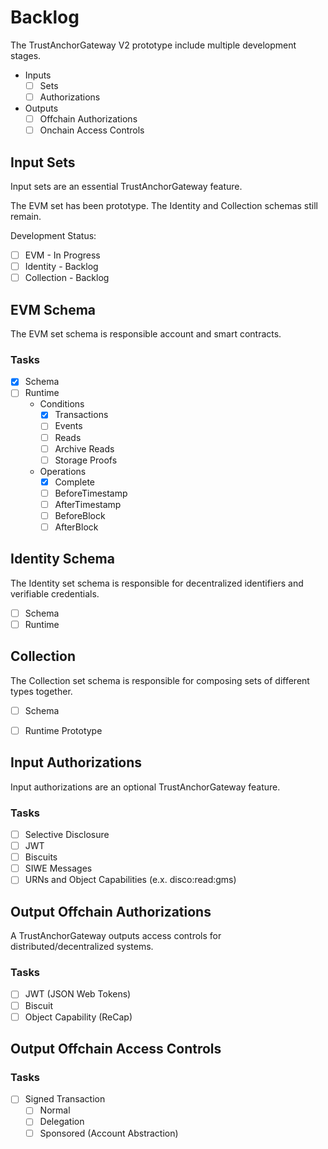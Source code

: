 # Backlog
The TrustAnchorGateway V2 prototype include multiple development stages.

- Inputs
    - [ ] Sets
    - [ ] Authorizations
- Outputs
    - [ ] Offchain Authorizations
    - [ ] Onchain Access Controls

## Input Sets

Input sets are an essential TrustAnchorGateway feature.

The EVM set has been prototype. The Identity and Collection schemas still remain.

Development Status:

- [ ] EVM - In Progress
- [ ] Identity - Backlog
- [ ] Collection - Backlog

## EVM Schema
The EVM set schema is responsible account and smart contracts.

### Tasks
- [x] Schema
- [ ] Runtime
    - Conditions
        - [x] Transactions
        - [ ] Events
        - [ ] Reads
        - [ ] Archive Reads
        - [ ] Storage Proofs
    - Operations
        - [x] Complete
        - [ ] BeforeTimestamp
        - [ ] AfterTimestamp
        - [ ] BeforeBlock
        - [ ] AfterBlock

## Identity Schema
The Identity set schema is responsible for decentralized identifiers and verifiable credentials.

- [ ] Schema
- [ ] Runtime

## Collection
The Collection set schema is responsible for composing sets of different types together.

- [ ] Schema
- [ ] Runtime Prototype


## Input Authorizations

Input authorizations are an optional TrustAnchorGateway feature.

### Tasks
- [ ] Selective Disclosure
- [ ] JWT
- [ ] Biscuits
- [ ] SIWE Messages
- [ ] URNs and Object Capabilities (e.x. disco:read:gms)

## Output Offchain Authorizations
A TrustAnchorGateway outputs access controls for distributed/decentralized systems.

### Tasks
- [ ] JWT (JSON Web Tokens)
- [ ] Biscuit
- [ ] Object Capability (ReCap)

## Output Offchain Access Controls

### Tasks
- [ ] Signed Transaction
    - [ ] Normal
    - [ ] Delegation
    - [ ] Sponsored (Account Abstraction)
